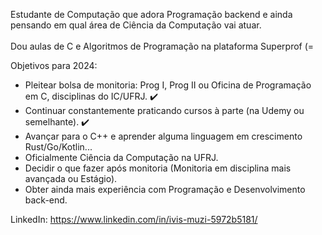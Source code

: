 Estudante de Computação que adora Programação backend e ainda pensando em qual área de Ciência da Computação vai atuar.<br><br>
Dou aulas de C e Algoritmos de Programação na plataforma Superprof (=

Objetivos para 2024:

- Pleitear bolsa de monitoria: Prog I, Prog II ou Oficina de Programação em C, disciplinas do IC/UFRJ. ✔️
- Continuar constantemente praticando cursos à parte (na Udemy ou semelhante). ✔️
- Avançar para o C++ e aprender alguma linguagem em crescimento Rust/Go/Kotlin...
- Oficialmente Ciência da Computação na UFRJ.
- Decidir o que fazer após monitoria (Monitoria em disciplina mais avançada ou Estágio).
- Obter ainda mais experiência com Programação e Desenvolvimento back-end.

LinkedIn: https://www.linkedin.com/in/ivis-muzi-5972b5181/
